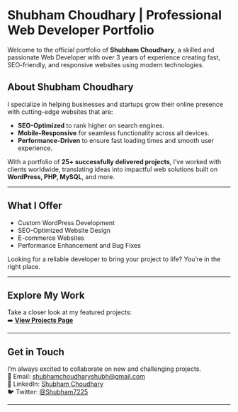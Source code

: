 # Shubham Choudhary | Professional Web Developer Portfolio

Welcome to the official portfolio of **Shubham Choudhary**, a skilled and passionate Web Developer with over 3 years of experience creating fast, SEO-friendly, and responsive websites using modern technologies.

## About Shubham Choudhary
I specialize in helping businesses and startups grow their online presence with cutting-edge websites that are:
- **SEO-Optimized** to rank higher on search engines.
- **Mobile-Responsive** for seamless functionality across all devices.
- **Performance-Driven** to ensure fast loading times and smooth user experience.

With a portfolio of **25+ successfully delivered projects**, I’ve worked with clients worldwide, translating ideas into impactful web solutions built on **WordPress, PHP, MySQL**, and more.

---

## What I Offer
- Custom WordPress Development  
- SEO-Optimized Website Design  
- E-commerce Websites  
- Performance Enhancement and Bug Fixes  

Looking for a reliable developer to bring your project to life? You’re in the right place.

---

## Explore My Work
Take a closer look at my featured projects:  
➡️ **[View Projects Page](https://shubhamchoudharyshubh.vercel.app/projects)**

---

## Get in Touch
I’m always excited to collaborate on new and challenging projects.  
📧 Email: [shubhamchoudharyshubh@gmail.com](mailto:shubhamchoudharyshubh@gmail.com)  
🔗 LinkedIn: [Shubham Choudhary](https://www.linkedin.com/in/shubham-choudhary-shubh/)  
🐦 Twitter: [@Shubham7225](https://twitter.com/Shubham7225)

---  
